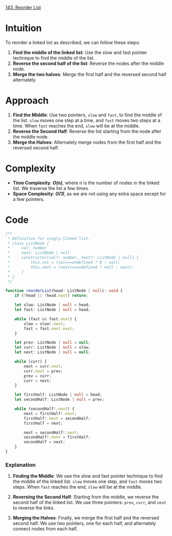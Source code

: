 [143. Reorder List](https://leetcode.com/problems/reorder-list/)

# Intuition

To reorder a linked list as described, we can follow these steps:

1. **Find the middle of the linked list**: Use the slow and fast pointer technique to find the middle of the list.
2. **Reverse the second half of the list**: Reverse the nodes after the middle node.
3. **Merge the two halves**: Merge the first half and the reversed second half alternately.

# Approach

1. **Find the Middle**: Use two pointers, `slow` and `fast`, to find the middle of the list. `slow` moves one step at a time, and `fast` moves two steps at a time. When `fast` reaches the end, `slow` will be at the middle.
2. **Reverse the Second Half**: Reverse the list starting from the node after the middle node.
3. **Merge the Halves**: Alternately merge nodes from the first half and the reversed second half.

# Complexity

- **Time Complexity**: ***O(n)***, where n is the number of nodes in the linked list. We traverse the list a few times.
- **Space Complexity**: ***O(1)***, as we are not using any extra space except for a few pointers.

# Code
```typescript
/**
 * Definition for singly-linked list.
 * class ListNode {
 *     val: number
 *     next: ListNode | null
 *     constructor(val?: number, next?: ListNode | null) {
 *         this.val = (val===undefined ? 0 : val);
 *         this.next = (next===undefined ? null : next);
 *     }
 * }
 */

function reorderList(head: ListNode | null): void {
    if (!head || !head.next) return;

    let slow: ListNode | null = head;
    let fast: ListNode | null = head;

    while (fast && fast.next) {
        slow = slow!.next;
        fast = fast.next.next;
    }

    let prev: ListNode | null = null;
    let curr: ListNode | null = slow;
    let next: ListNode | null = null;

    while (curr) {
        next = curr.next;
        curr.next = prev;
        prev = curr;
        curr = next;
    }

    let firstHalf: ListNode | null = head;
    let secondHalf: ListNode | null = prev;

    while (secondHalf!.next) {
        next = firstHalf!.next;
        firstHalf!.next = secondHalf;
        firstHalf = next;

        next = secondHalf!.next;
        secondHalf!.next = firstHalf;
        secondHalf = next;
    }
}
```

### Explanation

1. **Finding the Middle**: We use the slow and fast pointer technique to find the middle of the linked list. `slow` moves one step, and `fast` moves two steps. When `fast` reaches the end, `slow` will be at the middle.

2. **Reversing the Second Half**: Starting from the middle, we reverse the second half of the linked list. We use three pointers: `prev`, `curr`, and `next` to reverse the links.

3. **Merging the Halves**: Finally, we merge the first half and the reversed second half. We use two pointers, one for each half, and alternately connect nodes from each half.
